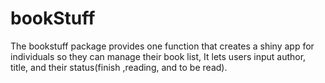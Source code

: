 # bookStuff

The bookstuff package provides one function that creates a shiny app for individuals so they can manage their book list, It lets users input author, title, and their status(finish ,reading, and to be read).
